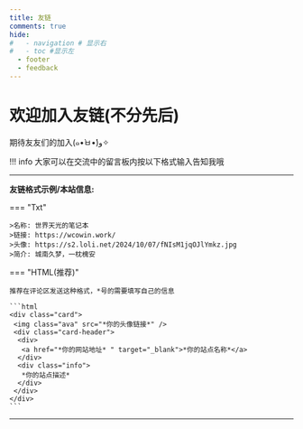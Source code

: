 ```yaml
---
title: 友链
comments: true
hide:
#   - navigation # 显示右
#   - toc #显示左
  - footer
  - feedback
---
```


<!-- <head>
<script>
function _howxm(){_howxmQueue.push(arguments)}
window._howxmQueue=window._howxmQueue||[];
_howxm('setAppID','14429fca-cac1-4551-a472-b046a96ebb75');
(function(){var scriptId='howxm_script';
if(!document.getElementById(scriptId)){
var e=document.createElement('script'),
t=document.getElementsByTagName('script')[0];
e.setAttribute('id',scriptId);
e.type='text/javascript';e.async=!0;
e.src='https://static.howxm.com/sdk.js';
t.parentNode.insertBefore(e,t)}})();
</script>
</head> -->

<!-- <div class="markdown-content">
    <h2>欢迎加入友链(不分先后)</h2>
</div> -->

# 欢迎加入友链(不分先后)

期待友友们的加入(๑•̀ㅂ•́)و✧

!!! info
    大家可以在交流中的留言板内按以下格式输入告知我哦

***

**友链格式示例/本站信息:**

<!-- >名称: 世界天光的笔记本  

>链接: https://wcowin.work/ 
>头像: https://s2.loli.net/2024/10/07/fNIsM1jqOJlYmkz.jpg 
>简介: 城南久梦，一枕槐安 -->

=== "Txt"

    >名称: 世界天光的笔记本  
    >链接: https://wcowin.work/  
    >头像: https://s2.loli.net/2024/10/07/fNIsM1jqOJlYmkz.jpg   
    >简介: 城南久梦，一枕槐安

=== "HTML(推荐)"

    推荐在评论区发送这种格式，*号的需要填写自己的信息
    
    ```html
    <div class="card"> 
     <img class="ava" src="*你的头像链接*" /> 
     <div class="card-header"> 
      <div> 
       <a href="*你的网站地址* " target="_blank">*你的站点名称*</a> 
      </div> 
      <div class="info">
       *你的站点描述*
      </div> 
     </div> 
    </div>
    ```
***
